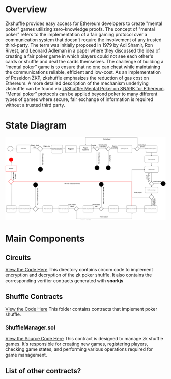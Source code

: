 # Overview 
Zkshuffle provides easy access for Ethereum developers to create "mental poker" games utilizing zero-knowledge proofs. The concept of "mental poker" refers to the implementation of a fair gaming protocol over a communication system that doesn't require the involvement of any trusted third-party. The term was initially proposed in 1979 by Adi Shamir, Ron Rivest, and Leonard Adleman in a paper where they discussed the idea of creating a fair poker game in which players could not see each other's cards or shuffle and deal the cards themselves. The challenge of building a “mental poker” game is to ensure that no one can cheat while maintaining the communications reliable, efficient and low-cost.  As an implementation of Poseidon ZKP, zkshuffle emphasizes the reduction of gas cost on Ethereum. A more detailed description of the mechanism underlying  zkshuffle can be found via [zkShuffle: Mental Poker on SNARK for Ethereum](https://hackmd.io/xj--HI7sTl2T3fbK1NONtQ). “Mental poker” protocols can be applied beyond poker to many different types of games where secure, fair exchange of information is required without a trusted third party.<br>
# State Diagram
![Image text](https://github.com/matelanbo/git-test/blob/main/stateDiagram.svg)
# Main Components

## Circuits 
[View the Code Here](https://github.com/Poseidon-ZKP/Poseidon-ZKP/tree/main/packages/circuits)
This directory contains circom code to implement encryption and decryption of the zk poker shuffle. It also contains the corresponding verifier contracts generated with **snarkjs**
## Shuffle Contracts
[View the Code Here](https://github.com/Poseidon-ZKP/Poseidon-ZKP/tree/main/packages/contracts/contracts/shuffle)
This folder contains contracts that implement poker shuffle.
### ShuffleManager.sol
[View the Source Code Here](https://github.com/Poseidon-ZKP/Poseidon-ZKP/blob/main/ShuffleManager.sol)
This contract is designed to manage zk shuffle games. It's responsible for creating new games, registering players, checking game states, and performing various operations required for game management.

## List of other contracts?


